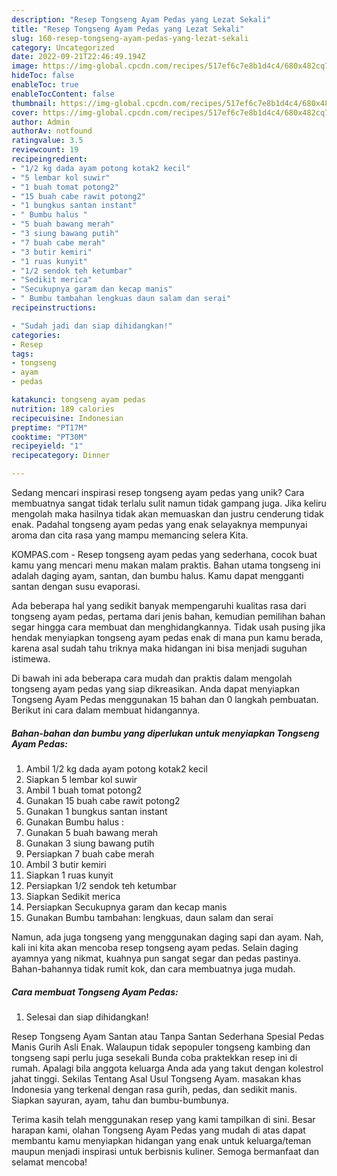 ```yaml
---
description: "Resep Tongseng Ayam Pedas yang Lezat Sekali"
title: "Resep Tongseng Ayam Pedas yang Lezat Sekali"
slug: 160-resep-tongseng-ayam-pedas-yang-lezat-sekali
category: Uncategorized
date: 2022-09-21T22:46:49.194Z
image: https://img-global.cpcdn.com/recipes/517ef6c7e8b1d4c4/680x482cq70/tongseng-ayam-pedas-foto-resep-utama.jpg
hideToc: false
enableToc: true
enableTocContent: false
thumbnail: https://img-global.cpcdn.com/recipes/517ef6c7e8b1d4c4/680x482cq70/tongseng-ayam-pedas-foto-resep-utama.jpg
cover: https://img-global.cpcdn.com/recipes/517ef6c7e8b1d4c4/680x482cq70/tongseng-ayam-pedas-foto-resep-utama.jpg
author: Admin
authorAv: notfound
ratingvalue: 3.5
reviewcount: 19
recipeingredient:
- "1/2 kg dada ayam potong kotak2 kecil"
- "5 lembar kol suwir"
- "1 buah tomat potong2"
- "15 buah cabe rawit potong2"
- "1 bungkus santan instant"
- " Bumbu halus "
- "5 buah bawang merah"
- "3 siung bawang putih"
- "7 buah cabe merah"
- "3 butir kemiri"
- "1 ruas kunyit"
- "1/2 sendok teh ketumbar"
- "Sedikit merica"
- "Secukupnya garam dan kecap manis"
- " Bumbu tambahan lengkuas daun salam dan serai"
recipeinstructions:

- "Sudah jadi dan siap dihidangkan!"
categories:
- Resep
tags:
- tongseng
- ayam
- pedas

katakunci: tongseng ayam pedas 
nutrition: 189 calories
recipecuisine: Indonesian
preptime: "PT17M"
cooktime: "PT30M"
recipeyield: "1"
recipecategory: Dinner

---
```





Sedang mencari inspirasi resep tongseng ayam pedas yang unik? Cara membuatnya sangat tidak terlalu sulit namun tidak gampang juga. Jika keliru mengolah maka hasilnya tidak akan memuaskan dan justru cenderung tidak enak. Padahal tongseng ayam pedas yang enak selayaknya mempunyai aroma dan cita rasa yang mampu memancing selera Kita.





KOMPAS.com - Resep tongseng ayam pedas yang sederhana, cocok buat kamu yang mencari menu makan malam praktis. Bahan utama tongseng ini adalah daging ayam, santan, dan bumbu halus. Kamu dapat mengganti santan dengan susu evaporasi.

Ada beberapa hal yang sedikit banyak mempengaruhi kualitas rasa dari tongseng ayam pedas, pertama dari jenis bahan, kemudian pemilihan bahan segar hingga cara membuat dan menghidangkannya. Tidak usah pusing jika hendak menyiapkan tongseng ayam pedas enak di mana pun kamu berada, karena asal sudah tahu triknya maka hidangan ini bisa menjadi suguhan istimewa.






Di bawah ini ada beberapa cara mudah dan praktis dalam mengolah tongseng ayam pedas yang siap dikreasikan. Anda dapat menyiapkan Tongseng Ayam Pedas menggunakan 15 bahan dan 0 langkah pembuatan. Berikut ini cara dalam membuat hidangannya.

<!--inarticleads1-->

##### Bahan-bahan dan bumbu yang diperlukan untuk menyiapkan Tongseng Ayam Pedas:

1. Ambil 1/2 kg dada ayam potong kotak2 kecil
1. Siapkan 5 lembar kol suwir
1. Ambil 1 buah tomat potong2
1. Gunakan 15 buah cabe rawit potong2
1. Gunakan 1 bungkus santan instant
1. Gunakan  Bumbu halus :
1. Gunakan 5 buah bawang merah
1. Gunakan 3 siung bawang putih
1. Persiapkan 7 buah cabe merah
1. Ambil 3 butir kemiri
1. Siapkan 1 ruas kunyit
1. Persiapkan 1/2 sendok teh ketumbar
1. Siapkan Sedikit merica
1. Persiapkan Secukupnya garam dan kecap manis
1. Gunakan  Bumbu tambahan: lengkuas, daun salam dan serai


Namun, ada juga tongseng yang menggunakan daging sapi dan ayam. Nah, kali ini kita akan mencoba resep tongseng ayam pedas. Selain daging ayamnya yang nikmat, kuahnya pun sangat segar dan pedas pastinya. Bahan-bahannya tidak rumit kok, dan cara membuatnya juga mudah. 

<!--inarticleads2-->

##### Cara membuat Tongseng Ayam Pedas:


1. Selesai dan siap dihidangkan!

Resep Tongseng Ayam Santan atau Tanpa Santan Sederhana Spesial Pedas Manis Gurih Asli Enak. Walaupun tidak sepopuler tongseng kambing dan tongseng sapi perlu juga sesekali Bunda coba praktekkan resep ini di rumah. Apalagi bila anggota keluarga Anda ada yang takut dengan kolestrol jahat tinggi. Sekilas Tentang Asal Usul Tongseng Ayam. masakan khas Indonesia yang terkenal dengan rasa gurih, pedas, dan sedikit manis. Siapkan sayuran, ayam, tahu dan bumbu-bumbunya. 

Terima kasih telah menggunakan resep yang kami tampilkan di sini. Besar harapan kami, olahan Tongseng Ayam Pedas yang mudah di atas dapat membantu kamu menyiapkan hidangan yang enak untuk keluarga/teman maupun menjadi inspirasi untuk berbisnis kuliner. Semoga bermanfaat dan selamat mencoba!

